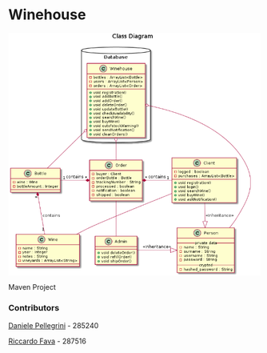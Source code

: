 # Winehouse


<html>
    <img src="Diagram1.png"
         alt="Markdown Diagram1"
         align="middle"/>
</html>

Maven Project

### Contributors

[Daniele Pellegrini](https://github.com/danielepelleg) - 285240

[Riccardo Fava](https://github.com/BeleRicks11) - 287516